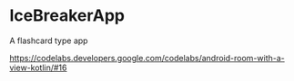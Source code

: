 # IceBreakerApp
A flashcard type app

https://codelabs.developers.google.com/codelabs/android-room-with-a-view-kotlin/#16
